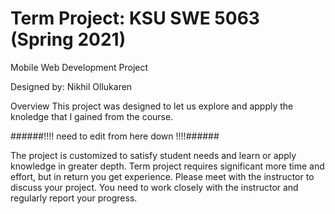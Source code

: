 # Term Project: KSU SWE 5063 (Spring 2021)
Mobile Web Development Project

Designed by: Nikhil Ollukaren


Overview
This project was designed to let us explore and appply the knoledge that I gained from the course. 

######!!!! need to edit from here down !!!!######

The project is customized to satisfy student needs and learn or apply knowledge in greater depth. Term project requires significant more time and effort, but in return you get experience. Please meet with the instructor to discuss your project. You need to work closely with the instructor and regularly report your progress.


